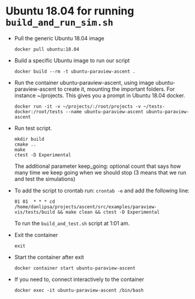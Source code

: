 Ubuntu 18.04 for running `build_and_run_sim.sh`
=========================================================

- Pull the generic Ubuntu 18.04 image

  `docker pull ubuntu:18.04`

- Build a specific Ubuntu image to run our script

  `docker build --rm -t ubuntu-paraview-ascent .`

- Run the container ubuntu-paraview-ascent, using image ubuntu-paraview-ascent to
  create it, mounting the important folders. For instance ~/projects. This gives
  you a prompt in Ubuntu 18.04 docker.

  `docker run -it -v ~/projects/:/root/projects -v ~/tests-docker:/root/tests --name ubuntu-paraview-ascent ubuntu-paraview-ascent`

- Run test script.

  ```
  mkdir build
  cmake ..
  make
  ctest -D Experimental
  ```
  
  The additional parameter keep_going: optional count that says how
  many time we keep going when we should stop (3 means that we run and
  test the simulations)

- To add the script to crontab run:
  `crontab -e` and add the following line:

  `01 01  * * * cd /home/danlipsa/projects/ascent/src/examples/paraview-vis/tests/build && make clean && ctest -D Experimental`

  To run the `build_and_test.sh` script at 1:01 am.

- Exit the container

  `exit`

- Start the container after exit

  `docker container start ubuntu-paraview-ascent`

- If you need to, connect interactively to the container

  `docker exec -it ubuntu-paraview-ascent /bin/bash`

